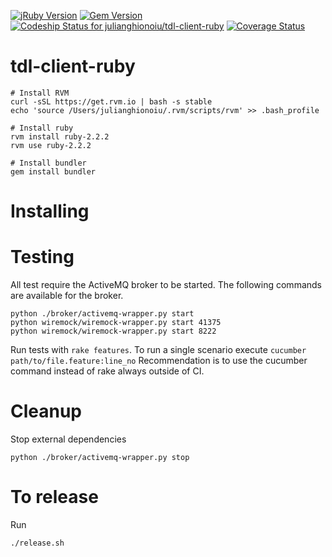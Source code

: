 [![jRuby Version](http://img.shields.io/badge/Ruby-2.2.2-blue.svg)](http://jruby.org/2015/07/09/jruby-9-0-0-0-rc2.html)
[![Gem Version](http://img.shields.io/gem/v/tdl-client-ruby.svg)](https://rubygems.org/search?query=tdl-client-ruby)
[![Codeship Status for julianghionoiu/tdl-client-ruby](https://img.shields.io/codeship/1072db10-0fc1-0133-f3de-1e6fe7bb1028.svg)](https://codeship.com/projects/91966)
[![Coverage Status](https://coveralls.io/repos/julianghionoiu/tdl-client-ruby/badge.svg?branch=master&service=github)](https://coveralls.io/github/julianghionoiu/tdl-client-ruby?branch=master)

# tdl-client-ruby

```
# Install RVM
curl -sSL https://get.rvm.io | bash -s stable
echo 'source /Users/julianghionoiu/.rvm/scripts/rvm' >> .bash_profile

# Install ruby
rvm install ruby-2.2.2
rvm use ruby-2.2.2

# Install bundler
gem install bundler
```

# Installing

# Testing

All test require the ActiveMQ broker to be started.
The following commands are available for the broker.

```
python ./broker/activemq-wrapper.py start
python wiremock/wiremock-wrapper.py start 41375
python wiremock/wiremock-wrapper.py start 8222
```

Run tests with `rake features`.
To run a single scenario execute `cucumber path/to/file.feature:line_no`
Recommendation is to use the cucumber command instead of rake always outside of CI.

# Cleanup

Stop external dependencies
```
python ./broker/activemq-wrapper.py stop
```


# To release

Run
```
./release.sh
```